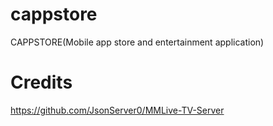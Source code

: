 # cappstore
CAPPSTORE(Mobile app store and entertainment application)

# Credits
https://github.com/JsonServer0/MMLive-TV-Server
